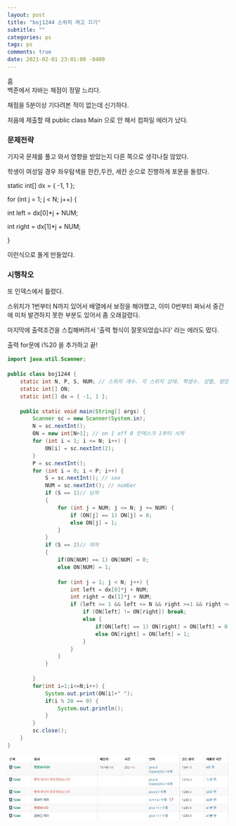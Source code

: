 ```yaml
---
layout: post
title: "boj1244 스위치 켜고 끄기"
subtitle: ""
categories: ps
tags: ps
comments: true
date: 2021-02-01 23:01:00 -0400
---
```


흠	
백준에서 자바는 채점이 정말 느리다.			

채점을 5분이상 기다려본 적이 없는데 신기하다.	

처음에 제출할 때 public class Main 으로 안 해서 컴파일 에러가 났다.	


### 문제전략
기지국 문제를 풀고 와서 영향을 받았는지 다른 쪽으로 생각나질 않았다.	

학생이 여성일 경우 좌우탐색을 한칸,두칸, 세칸 순으로 진행하게 포문을 돌렸다.	

static int[] dx = { -1, 1 };			

for (int j = 1; j < N; j++) {		

int left = dx[0]*j + NUM;	

int right = dx[1]*j + NUM;	

}	

이런식으로 돌게 만들었다. 	

### 시행착오	

또 인덱스에서 틀렸다.	

스위치가 1번부터 N까지 있어서 배열에서 보정을 해야했고,
이미 0번부터 짜놔서 중간에 미처 발견하지 못한 부분도 있어서 좀 오래걸렸다.	

마지막에 출력조건을 스킵해버려서 '출력 형식이 잘못되었습니다' 라는 에러도 떴다.		

출력 for문에 i%20 을 추가하고 끝!	



```java
import java.util.Scanner;

public class boj1244 {
	static int N, P, S, NUM; // 스위치 개수. 각 스위치 상태. 학생수. 성별, 받은번호
	static int[] ON;
	static int[] dx = { -1, 1 };

	public static void main(String[] args) {
		Scanner sc = new Scanner(System.in);		
		N = sc.nextInt();
		ON = new int[N+1]; // on 1 off 0 인덱스가 1부터 시작
		for (int i = 1; i <= N; i++) {
			ON[i] = sc.nextInt(2);
		}
		P = sc.nextInt();
		for (int i = 0; i < P; i++) {
			S = sc.nextInt(); // sex
			NUM = sc.nextInt(); // number
			if (S == 1)// 남자
			{
				for (int j = NUM; j <= N; j += NUM) {
					if (ON[j] == 1) ON[j] = 0;
					else ON[j] = 1;
				}
			}
			if (S == 2)// 여자
			{
				if(ON[NUM] == 1) ON[NUM] = 0;
				else ON[NUM] = 1;
				
				for (int j = 1; j < N; j++) {
					int left = dx[0]*j + NUM;
					int right = dx[1]*j + NUM;
					if (left >= 1 && left <= N && right >=1 && right <= N) {
						if (ON[left] != ON[right]) break;
						else {
							if(ON[left] == 1) ON[right] = ON[left] = 0;
							else ON[right] = ON[left] = 1;
						}
					}
				}
			}

		}
		for(int i=1;i<=N;i++) {
			System.out.print(ON[i]+" ");
			if(i % 20 == 0) {
				System.out.println();
			}
		}
		sc.close();
	}
}

```


<img src="/assets/img/posts/Cap 2021-02-01 23-31-11-797.jpg">     